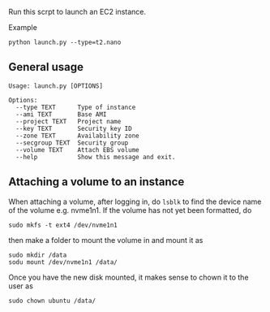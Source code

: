 Run this scrpt to launch an EC2 instance.

Example
```
python launch.py --type=t2.nano
```

General usage
-------------
```
Usage: launch.py [OPTIONS]

Options:
  --type TEXT      Type of instance
  --ami TEXT       Base AMI
  --project TEXT   Project name
  --key TEXT       Security key ID
  --zone TEXT      Availability zone
  --secgroup TEXT  Security group
  --volume TEXT    Attach EBS volume
  --help           Show this message and exit.
```

Attaching a volume to an instance
---------------------------------
When attaching a volume, after logging in, do `lsblk` to find the device name
of the volume e.g. nvme1n1. If the volume has not yet been formatted, do
```
sudo mkfs -t ext4 /dev/nvme1n1
```
then make a folder to mount the volume in and mount it as
``` 
sudo mkdir /data
sodu mount /dev/nvme1n1 /data/
```
Once you have the new disk mounted, it makes sense to chown it to the user as
```
sudo chown ubuntu /data/
```
